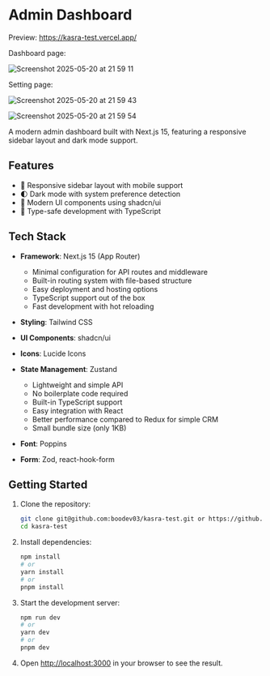 # Admin Dashboard

Preview: https://kasra-test.vercel.app/

Dashboard page:

![Screenshot 2025-05-20 at 21 59 11](https://github.com/user-attachments/assets/483461d5-872e-4b50-a010-76e74c7c7c49)

Setting page:

![Screenshot 2025-05-20 at 21 59 43](https://github.com/user-attachments/assets/3ad86792-88d6-4909-8563-52d36d4fefb6)

![Screenshot 2025-05-20 at 21 59 54](https://github.com/user-attachments/assets/2a4709b8-085f-4970-a5a0-463d5cb46c11)



A modern admin dashboard built with Next.js 15, featuring a responsive sidebar layout and dark mode support.

## Features

- 📱 Responsive sidebar layout with mobile support
- 🌓 Dark mode with system preference detection
- 🎨 Modern UI components using shadcn/ui
- 🎯 Type-safe development with TypeScript

## Tech Stack

- **Framework**: Next.js 15 (App Router)

  - Minimal configuration for API routes and middleware
  - Built-in routing system with file-based structure
  - Easy deployment and hosting options
  - TypeScript support out of the box
  - Fast development with hot reloading

- **Styling**: Tailwind CSS
- **UI Components**: shadcn/ui
- **Icons**: Lucide Icons

- **State Management**: Zustand

  - Lightweight and simple API
  - No boilerplate code required
  - Built-in TypeScript support
  - Easy integration with React
  - Better performance compared to Redux for simple CRM
  - Small bundle size (only 1KB)

- **Font**: Poppins
- **Form**: Zod, react-hook-form

## Getting Started

1. Clone the repository:

   ```bash
   git clone git@github.com:boodev03/kasra-test.git or https://github.com/boodev03/kasra-test.git
   cd kasra-test
   ```

2. Install dependencies:

   ```bash
   npm install
   # or
   yarn install
   # or
   pnpm install
   ```

3. Start the development server:

   ```bash
   npm run dev
   # or
   yarn dev
   # or
   pnpm dev
   ```

4. Open [http://localhost:3000](http://localhost:3000) in your browser to see the result.

